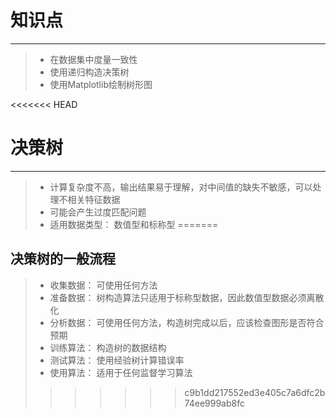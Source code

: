 # 知识点
------
> * 在数据集中度量一致性
> * 使用递归构造决策树
> * 使用Matplotlib绘制树形图

<<<<<<< HEAD

# 决策树
------
> * 计算复杂度不高，输出结果易于理解，对中间值的缺失不敏感，可以处理不相关特征数据
> * 可能会产生过度匹配问题
> * 适用数据类型： 数值型和标称型
=======
## 决策树的一般流程
> * 收集数据： 可使用任何方法
> * 准备数据： 树构造算法只适用于标称型数据，因此数值型数据必须离散化
> * 分析数据： 可使用任何方法，构造树完成以后，应该检查图形是否符合预期
> * 训练算法： 构造树的数据结构
> * 测试算法： 使用经验树计算错误率
> * 使用算法： 适用于任何监督学习算法
>>>>>>> c9b1dd217552ed3e405c7a6dfc2b74ee999ab8fc
